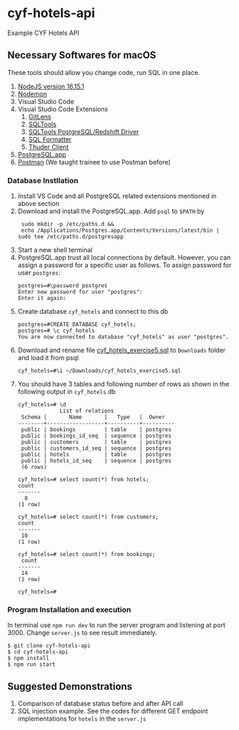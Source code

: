 # cyf-hotels-api
Example CYF Hotels API

## Necessary Softwares for macOS
These tools should allow you change code, run SQL in one place. 
1. [NodeJS version 16.15.1](https://nodejs.org/en/)
2. [Nodemon](https://www.npmjs.com/package//nodemon) 
3. Visual Studio Code
4. Visual Studio Code Extensions
   1. [GitLens](https://marketplace.visualstudio.com/items?itemName=eamodio.gitlens)
   2. [SQLTools](https://vscode-sqltools.mteixeira.dev)
   3. [SQLTools PostgreSQL/Redshift Driver](https://marketplace.visualstudio.com/items?itemName=mtxr.sqltools-driver-pg)
   4. [SQL Formatter](https://marketplace.visualstudio.com/publishers/adpyke)
   5. [Thuder Client](https://marketplace.visualstudio.com/items?itemName=rangav.vscode-thunder-client)
5. [PostgreSQL.app](https://github.com/PostgresApp/PostgresApp/releases/download/v2.5.7/Postgres-2.5.7-14.dmg)
6. [Postman](https://www.postman.com/) (We taught trainee to use Postman before)

### Database Instllation
1. Install VS Code and all PostgreSQL related extensions mentioned in above section
2. Download and install the PostgreSQL.app. Add `psql` to `$PATH` by
   ```
    sudo mkdir -p /etc/paths.d &&
    echo /Applications/Postgres.app/Contents/Versions/latest/bin | sudo tee /etc/paths.d/postgresapp
   ```  
3. Start a new shell terminal
4. PostgreSQL.app trust all local connections by default. However, you can assign a password for a specific user as follows. To assign password for user `postgres`:
   ```
   postgres=#\password postgres
   Enter new password for user "postgres": 
   Enter it again:
   ```
5. Create database `cyf_hotels` and connect to this db
   ```
   postgres=#CREATE DATABASE cyf_hotels;
   postgres=# \c cyf_hotels
   You are now connected to database "cyf_hotels" as user "postgres".
   ```
6. Download and rename file [cyf_hotels_exercise5.sql](https://syllabus.codeyourfuture.io/assets/files/cyf_hotels_exercise5-88cc17362572ef85a70785dc2ceb21e9.sql) to `Downloads` folder and load it from psql
   ```
   cyf_hotels=#\i ~/Downloads/cyf_hotels_exercise5.sql
   ```
7. You should have 3 tables and following number of rows as shown in the following output in `cyf_hotels` db
   ```
   cyf_hotels=# \d
                List of relations
    Schema |       Name       |   Type   |  Owner
   --------+------------------+----------+----------
    public | bookings         | table    | postgres
    public | bookings_id_seq  | sequence | postgres
    public | customers        | table    | postgres
    public | customers_id_seq | sequence | postgres
    public | hotels           | table    | postgres
    public | hotels_id_seq    | sequence | postgres
    (6 rows)

   cyf_hotels=# select count(*) from hotels;
   count
   -------
     8
   (1 row)

   cyf_hotels=# select count(*) from customers;
   count
   -------
    10
   (1 row)

   cyf_hotels=# select count(*) from bookings;
    count
   -------
    14
   (1 row)

   cyf_hotels=#
   ```
### Program Installation and execution
In terminal use `npm run dev` to run the server program and listening at port 3000. Change `server.js` to see result immediately.
```
$ git clone cyf-hotels-api
$ cd cyf-hotels-api
$ npm install
$ npm run start
```

## Suggested Demonstrations
1. Comparison of database status before and after API call
2. SQL injection example. See the codes for different GET endpoint implementations for `hotels` in the `server.js` 



